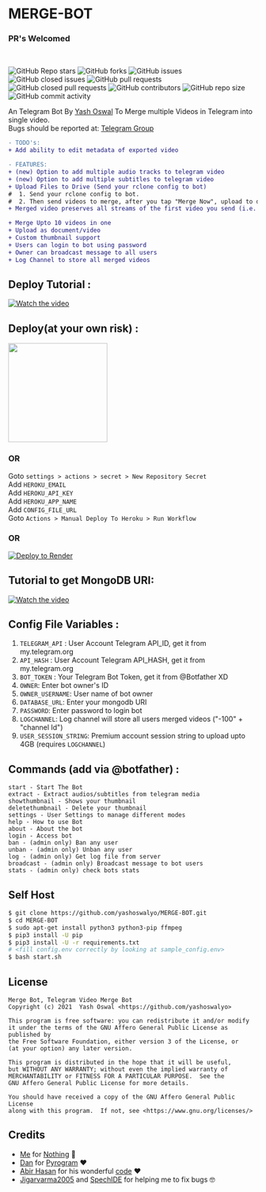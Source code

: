 # MERGE-BOT
### PR's Welcomed
<br>

![GitHub Repo stars](https://img.shields.io/github/stars/yashoswalyo/MERGE-BOT?color=blue&style=flat)
![GitHub forks](https://img.shields.io/github/forks/yashoswalyo/MERGE-BOT?color=green&style=flat)
![GitHub issues](https://img.shields.io/github/issues/yashoswalyo/MERGE-BOT)
![GitHub closed issues](https://img.shields.io/github/issues-closed/yashoswalyo/MERGE-BOT)
![GitHub pull requests](https://img.shields.io/github/issues-pr/yashoswalyo/MERGE-BOT)
![GitHub closed pull requests](https://img.shields.io/github/issues-pr-closed/yashoswalyo/MERGE-BOT)
![GitHub contributors](https://img.shields.io/github/contributors/yashoswalyo/MERGE-BOT?style=flat)
![GitHub repo size](https://img.shields.io/github/repo-size/yashoswalyo/MERGE-BOT?color=red)
![GitHub commit activity](https://img.shields.io/github/commit-activity/m/yashoswalyo/MERGE-BOT)

An Telegram Bot By [Yash Oswal](https://t.me/yashoswalyo) To Merge multiple Videos in Telegram into single video. <br>
Bugs should be reported at: [Telegram Group](https://t.me/yo_codes_support)

```diff
- TODO's:
+ Add ability to edit metadata of exported video

- FEATURES:
+ (new) Option to add multiple audio tracks to telegram video
+ (new) Option to add multiple subtitles to telegram video
+ Upload Files to Drive (Send your rclone config to bot)
#  1. Send your rclone config to bot.
#  2. Then send videos to merge, after you tap "Merge Now", upload to drive option will available.
+ Merged video preserves all streams of the first video you send (i.e. all audiotracks/subtitles)

+ Merge Upto 10 videos in one 
+ Upload as document/video 
+ Custom thumbnail support
+ Users can login to bot using password
+ Owner can broadcast message to all users
+ Log Channel to store all merged videos

```
## Deploy Tutorial : 
[![Watch the video](https://img.youtube.com/vi/H-xVk_4zccs/hqdefault.jpg)](https://youtu.be/H-xVk_4zccs)

## Deploy(at your own risk) :
<p><a href="https://heroku.com/deploy?template=https://github.com/yashoswalyo/MERGE-BOT"><img src="https://img.shields.io/badge/Deploy%20To%20Heroku-blueviolet?style=for-the-badge&logo=heroku" width="200""/></a></p>

### OR
Goto `settings > actions > secret > New Repository Secret` <br>
Add `HEROKU_EMAIL` <br>
Add `HEROKU_API_KEY` <br>
Add `HEROKU_APP_NAME` <br>
Add `CONFIG_FILE_URL` <br>
Goto `Actions > Manual Deploy To Heroku > Run Workflow`

### OR
[![Deploy to Render](https://render.com/images/deploy-to-render-button.svg)](https://render.com/deploy?repo=https://github.com/mlmirror/MOONLIGHT-RENAME-BOT)

## Tutorial to get MongoDB URI:
[![Watch the video](https://img.youtube.com/vi/OfQ7xxMylV4/hqdefault.jpg)](https://youtu.be/OfQ7xxMylV4)


## Config File Variables :
1. `TELEGRAM_API` : User Account Telegram API_ID, get it from my.telegram.org
2. `API_HASH` : User Account Telegram API_HASH, get it from my.telegram.org
3. `BOT_TOKEN` : Your Telegram Bot Token, get it from @Botfather XD
4. `OWNER`: Enter bot owner's ID
5. `OWNER_USERNAME`: User name of bot owner
6. `DATABASE_URL`: Enter your mongodb URI
7. `PASSWORD`: Enter password to login bot
8. `LOGCHANNEL`: Log channel will store all users merged videos ("-100" + "channel Id")
9. `USER_SESSION_STRING`: Premium account session string to upload upto 4GB (requires `LOGCHANNEL`)


## Commands (add via @botfather) :
```
start - Start The Bot
extract - Extract audios/subtitles from telegram media
showthumbnail - Shows your thumbnail
deletethumbnail - Delete your thumbnail
settings - User Settings to manage different modes
help - How to use Bot
about - About the bot
login - Access bot
ban - (admin only) Ban any user
unban - (admin only) Unban any user
log - (admin only) Get log file from server
broadcast - (admin only) Broadcast message to bot users
stats - (admin only) check bots stats
```

## Self Host
```sh
$ git clone https://github.com/yashoswalyo/MERGE-BOT.git
$ cd MERGE-BOT
$ sudo apt-get install python3 python3-pip ffmpeg
$ pip3 install -U pip
$ pip3 install -U -r requirements.txt
# <fill config.env correctly by looking at sample_config.env>
$ bash start.sh
```

## License
```
Merge Bot, Telegram Video Merge Bot
Copyright (c) 2021  Yash Oswal <https://github.com/yashoswalyo>

This program is free software: you can redistribute it and/or modify
it under the terms of the GNU Affero General Public License as published by
the Free Software Foundation, either version 3 of the License, or
(at your option) any later version.

This program is distributed in the hope that it will be useful,
but WITHOUT ANY WARRANTY; without even the implied warranty of
MERCHANTABILITY or FITNESS FOR A PARTICULAR PURPOSE.  See the
GNU Affero General Public License for more details.

You should have received a copy of the GNU Affero General Public License
along with this program.  If not, see <https://www.gnu.org/licenses/>
```

## Credits

- [Me](https://github.com/yashoswalyo) for [Nothing](https://github.com/yashoswalyo/MERGE-BOT) 😬
- [Dan](https://github.com/delivrance) for [Pyrogram](https://github.com/pyrogram/pyrogram) ❤️
- [Abir Hasan](https://github.com/AbirHasan2005) for his wonderful [code](https://github.com/AbirHasan2005/VideoMerge-Bot) ❤️
- [Jigarvarma2005](https://github.com/Jigarvarma2005) and [SpechIDE](https://t.me/spechide) for helping me to fix bugs 🤓

